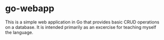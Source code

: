 # go-webapp

This is a simple web application in Go that provides basic CRUD operations on a database. It is intended primarily as an excercise for teaching myself the language.
